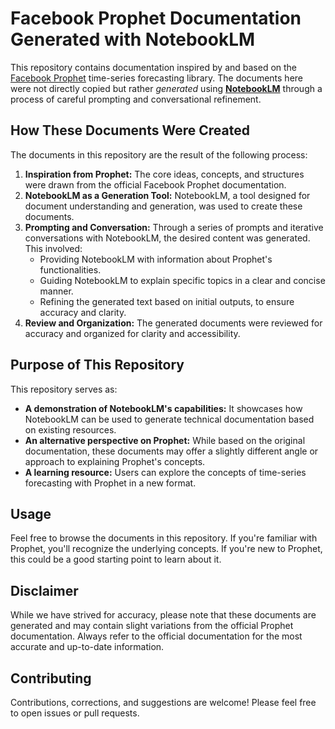 # Facebook Prophet Documentation Generated with NotebookLM

This repository contains documentation inspired by and based on the [Facebook Prophet](https://github.com/facebook/prophet) time-series forecasting library. The documents here were not directly copied but rather *generated* using [**NotebookLM**](https://notebooklm.google.com/) through a process of careful prompting and conversational refinement.

## How These Documents Were Created

The documents in this repository are the result of the following process:

1. **Inspiration from Prophet:** The core ideas, concepts, and structures were drawn from the official Facebook Prophet documentation.
2. **NotebookLM as a Generation Tool:** NotebookLM, a tool designed for document understanding and generation, was used to create these documents.
3. **Prompting and Conversation:** Through a series of prompts and iterative conversations with NotebookLM, the desired content was generated. This involved:
    *   Providing NotebookLM with information about Prophet's functionalities.
    *   Guiding NotebookLM to explain specific topics in a clear and concise manner.
    *   Refining the generated text based on initial outputs, to ensure accuracy and clarity.
4. **Review and Organization:**  The generated documents were reviewed for accuracy and organized for clarity and accessibility.

## Purpose of This Repository

This repository serves as:

*   **A demonstration of NotebookLM's capabilities:**  It showcases how NotebookLM can be used to generate technical documentation based on existing resources.
*   **An alternative perspective on Prophet:** While based on the original documentation, these documents may offer a slightly different angle or approach to explaining Prophet's concepts.
*   **A learning resource:**  Users can explore the concepts of time-series forecasting with Prophet in a new format.

## Usage

Feel free to browse the documents in this repository. If you're familiar with Prophet, you'll recognize the underlying concepts. If you're new to Prophet, this could be a good starting point to learn about it.

## Disclaimer

While we have strived for accuracy, please note that these documents are generated and may contain slight variations from the official Prophet documentation. Always refer to the official documentation for the most accurate and up-to-date information.

## Contributing

Contributions, corrections, and suggestions are welcome! Please feel free to open issues or pull requests.
